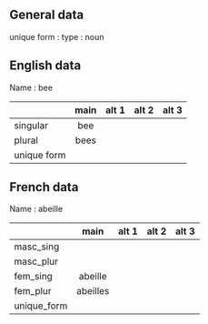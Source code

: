 ## General data

unique form :
type : noun

## English data

Name : bee

|             | main | alt 1 | alt 2 | alt 3 |
| :---------- | :--: | :---: | :---: | ----- |
| singular    | bee  |       |       |       |
| plural      | bees |       |       |       |
| unique form |      |       |       |       |

## French data

Name : abeille

|             |   main   | alt 1 | alt 2 | alt 3 |
| :---------- | :------: | :---: | :---: | :---: |
| masc_sing   |          |       |       |       |
| masc_plur   |          |       |       |       |
| fem_sing    | abeille  |       |       |       |
| fem_plur    | abeilles |       |       |       |
| unique_form |          |       |       |       |


